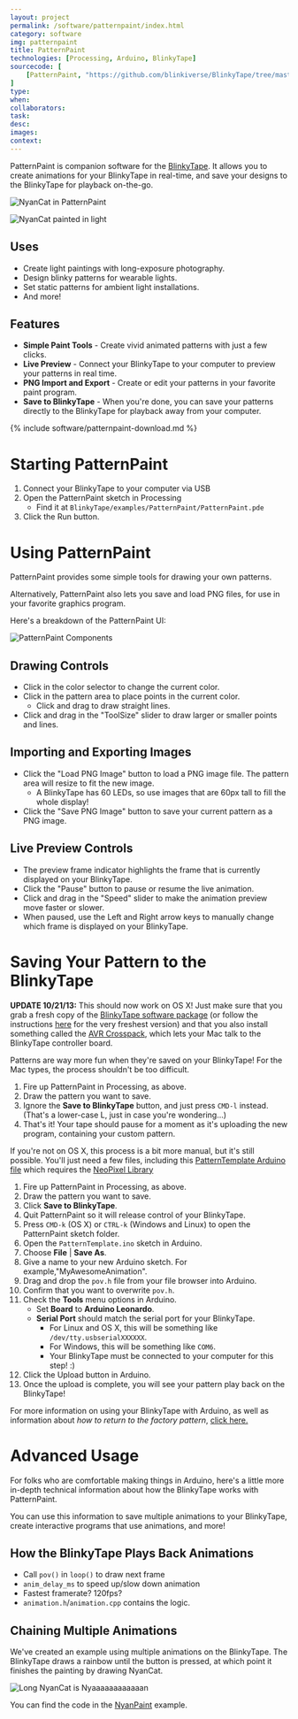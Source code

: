 ```yaml
---
layout: project
permalink: /software/patternpaint/index.html
category: software
img: patternpaint
title: PatternPaint
technologies: [Processing, Arduino, BlinkyTape]
sourcecode: [
	[PatternPaint, "https://github.com/blinkiverse/BlinkyTape/tree/master/examples/PatternPaint"]
]
type:
when:
collaborators:
task: 
desc:
images:
context: 
---
```


PatternPaint is companion software for the [BlinkyTape](/blinkytape).  It allows you to create animations for your BlinkyTape in real-time, and save your designs to the BlinkyTape for playback on-the-go.

![NyanCat in PatternPaint](/images/{{page.img}}/PatternPaint-nyan.png)

![NyanCat painted in light](/images/{{page.img}}/nyan-painted.jpg)

## Uses

* Create light paintings with long-exposure photography.
* Design blinky patterns for wearable lights.
* Set static patterns for ambient light installations.
* And more!

## Features

* **Simple Paint Tools** - Create vivid animated patterns with just a few clicks.
* **Live Preview** - Connect your BlinkyTape to your computer to preview your patterns in real time.
* **PNG Import and Export** - Create or edit your patterns in your favorite paint program.
* **Save to BlinkyTape** - When you're done, you can save your patterns directly to the BlinkyTape for playback away from your computer.

{% include software/patternpaint-download.md %}

# Starting PatternPaint

1. Connect your BlinkyTape to your computer via USB
2. Open the PatternPaint sketch in Processing
    * Find it at `BlinkyTape/examples/PatternPaint/PatternPaint.pde`
3. Click the Run button.

# Using PatternPaint

PatternPaint provides some simple tools for drawing your own patterns.

Alternatively, PatternPaint also lets you save and load PNG files, for use in
your favorite graphics program.

Here's a breakdown of the PatternPaint UI:

![PatternPaint Components](/images/{{page.img}}/PatternPaint-screenshot.png)

## Drawing Controls

* Click in the color selector to change the current color.
* Click in the pattern area to place points in the current color.
    * Click and drag to draw straight lines.
* Click and drag in the "ToolSize" slider to draw larger or smaller points and lines.

## Importing and Exporting Images

* Click the "Load PNG Image" button to load a PNG image file.  The pattern area will resize to fit the new image.
    * A BlinkyTape has 60 LEDs, so use images that are 60px tall to fill the whole display!
* Click the "Save PNG Image" button to save your current pattern as a PNG image.

## Live Preview Controls

* The preview frame indicator highlights the frame that is currently displayed on your BlinkyTape.
* Click the "Pause" button to pause or resume the live animation.
* Click and drag in the "Speed" slider to make the animation preview move faster or slower.
* When paused, use the Left and Right arrow keys to manually change which frame is displayed on your BlinkyTape.

# Saving Your Pattern to the BlinkyTape

**UPDATE 10/21/13:** This should now work on OS X!  Just make sure that you grab a fresh copy of the [BlinkyTape software package](/blinkytape/BlinkyTape.zip) (or follow the instructions [here](/blinkytape/docs/processing/) for the very freshest version) and that you also install something called the [AVR Crosspack](http://www.obdev.at/products/crosspack/download.html/), which lets your Mac talk to the BlinkyTape controller board.

Patterns are way more fun when they're saved on your BlinkyTape!  For the Mac types, the process shouldn't be too difficult.

1. Fire up PatternPaint in Processing, as above. 
1. Draw the pattern you want to save.
1. Ignore the **Save to BlinkyTape** button, and just press `CMD-l` instead. (That's a lower-case L, just in case you're wondering...)
1. That's it!  Your tape should pause for a moment as it's uploading the new program, containing your custom pattern.

If you're not on OS X, this process is a bit more manual, but it's still possible.  You'll just need a few files, including this [PatternTemplate Arduino file](/blinkytape/PatternTemplate.zip) which requires the [NeoPixel Library](https://github.com/adafruit/Adafruit_NeoPixel)

1. Fire up PatternPaint in Processing, as above. 
1. Draw the pattern you want to save.
1. Click **Save to BlinkyTape**.
1. Quit PatternPaint so it will release control of your BlinkyTape.
1. Press `CMD-k` (OS X) or `CTRL-k` (Windows and Linux) to open the PatternPaint sketch folder.
1. Open the `PatternTemplate.ino` sketch in Arduino.
1. Choose **File** | **Save As**.
1. Give a name to your new Arduino sketch.  For example,"MyAwesomeAnimation".
1. Drag and drop the `pov.h` file from your file browser into Arduino.
1. Confirm that you want to overwrite `pov.h`.
1. Check the **Tools** menu options in Arduino.
    * Set **Board** to **Arduino Leonardo**.
    * **Serial Port** should match the serial port for your BlinkyTape.
	    * For Linux and OS X, this will be something like `/dev/tty.usbserialXXXXXX`.
		* For Windows, this will be something like `COM6`.
		* Your BlinkyTape must be connected to your computer for this step! :)
1. Click the Upload button in Arduino.
1. Once the upload is complete, you will see your pattern play back on the BlinkyTape!

For more information on using your BlinkyTape with Arduino, as well as information about *how to return to the factory pattern*, [click here.](/blinkytape/docs/arduino/)

# Advanced Usage

For folks who are comfortable making things in Arduino, here's a little more
in-depth technical information about how the BlinkyTape works with PatternPaint.

You can use this information to save multiple animations to your BlinkyTape,
create interactive programs that use animations, and more!

## How the BlinkyTape Plays Back Animations

* Call `pov()` in `loop()` to draw next frame
* `anim_delay_ms` to speed up/slow down animation
* Fastest framerate? 120fps?
* `animation.h`/`animation.cpp` contains the logic.

## Chaining Multiple Animations

We've created an example using multiple animations on the BlinkyTape.
The BlinkyTape draws a rainbow until the button is pressed, at which point
it finishes the painting by drawing NyanCat.

![Long NyanCat is Nyaaaaaaaaaaaan](/images/{{page.img}}/nyan-paint-long.jpg)

You can find the code in the [NyanPaint](https://github.com/blinkiverse/BlinkyTape/tree/master/examples/light_painting_examples/NyanPaint) example.

